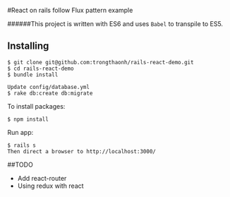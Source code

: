 #React on rails follow Flux pattern example

######This project is written with ES6 and uses `Babel` to transpile to ES5.


## Installing

    $ git clone git@github.com:trongthaonh/rails-react-demo.git
    $ cd rails-react-demo
    $ bundle install
    
    Update config/database.yml
    $ rake db:create db:migrate

To install packages:

    $ npm install

Run app:

    $ rails s
    Then direct a browser to http://localhost:3000/

##TODO
- Add react-router
- Using redux with react

